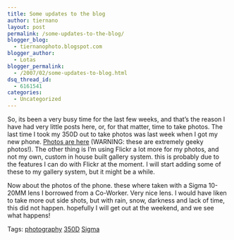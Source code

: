 ```yaml
---
title: Some updates to the blog
author: tiernano
layout: post
permalink: /some-updates-to-the-blog/
blogger_blog:
  - tiernanophoto.blogspot.com
blogger_author:
  - Lotas
blogger_permalink:
  - /2007/02/some-updates-to-blog.html
dsq_thread_id:
  - 6161541
categories:
  - Uncategorized
---
```

So, its been a very busy time for the last few weeks, and that&#8217;s the reason I have had very little posts here, or, for that matter, time to take photos. The last time I took my 350D out to take photos was last week when I got my new phone. [Photos are here][1] (WARNING: these are extremely geeky photos!). The other thing is I&#8217;m using Flickr a lot more for my photos, and not my own, custom in house built gallery system. this is probably due to the features I can do with Flickr at the moment. I will start adding some of these to my gallery system, but it might be a while.

Now about the photos of the phone. these where taken with a Sigma 10-20MM lens I borrowed from a Co-Worker. Very nice lens. I would have liken to take more out side shots, but with rain, snow, darkness and lack of time, this did not happen. hopefully I will get out at the weekend, and we see what happens!

Tags: <a href="http://technorati.com/tag/photography" rel="tag">photography</a> <a href="http://technorati.com/tag/350D" rel="tag">350D</a> <a href="http://technorati.com/tag/Sigma" rel="tag">Sigma</a>

 [1]: http://www.flickr.com/photos/lsmartman/sets/72157594533924332/